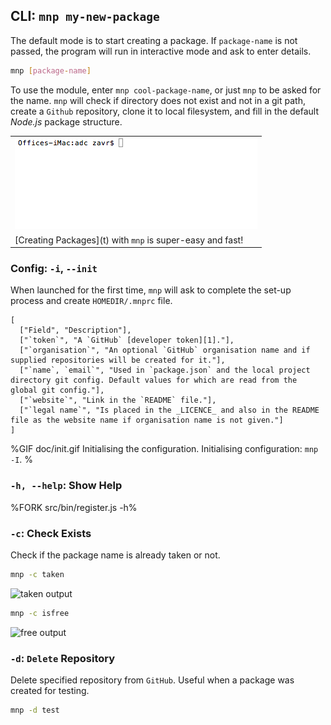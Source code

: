 
## CLI: `mnp my-new-package`

The default mode is to start creating a package. If `package-name` is not passed, the program will run in interactive mode and ask to enter details.

```sh
mnp [package-name]
```

To use the module, enter `mnp cool-package-name`, or just `mnp` to be asked for the name. `mnp` will check if directory does not exist and not in a git path, create a `Github` repository, clone it to local filesystem, and fill in the default _Node.js_ package structure.

<table>
<tr><td>
<img alt="Creating a new package." src="doc/create.gif" />
</td></tr>
<tr><td>
[Creating Packages](t) with <code>mnp</code> is super-easy and fast!
</td></tr>
</table>

<!-- ```fs
Please give package name: mynewpackage
# mynewpackage
Description: example-package
Cloning into './mynewpackage'...
Setting user Author<author@testt.cc>...
Cloned the structure to /mynewpackage
Created new repository: https://github.com/org/mynewpackage#readme
``` -->

<!-- ### Create a Package -->


<!-- ![creation process](https://sobes.s3.eu-west-2.amazonaws.com/mnp-make.gif)

```bash
cd ~/packages
mnp my-example-package # create a new package
cd my-example-package
yarn # install dependencies
code . # write test, src code
yarn t
git add .
git commit -m 'a feature'
npm version
git push --follow-tags
npm publish
``` -->

<!-- Documentary: to run a program and answer the questions with stdin  -->

### Config: `-i`, `--init`

When launched for the first time, `mnp` will ask to complete the set-up process and  create `HOMEDIR/.mnprc` file.

```table
[
  ["Field", "Description"],
  ["`token`", "A `GitHub` [developer token][1]."],
  ["`organisation`", "An optional `GitHub` organisation name and if supplied repositories will be created for it."],
  ["`name`, `email`", "Used in `package.json` and the local project directory git config. Default values for which are read from the global git config."],
  ["`website`", "Link in the `README` file."],
  ["`legal name`", "Is placed in the _LICENCE_ and also in the README file as the website name if organisation name is not given."]
]
```

%GIF doc/init.gif
Initialising the configuration.
Initialising configuration: <code>mnp -I</code>.
%

### `-h, --help`: Show Help

%FORK src/bin/register.js -h%

### `-c`: Check Exists

Check if the package name is already taken or not.

```sh
mnp -c taken
```

![taken output](doc/taken.png)

```sh
mnp -c isfree
```

![free output](doc/free.png)


### `-d`: `Delete` Repository

Delete specified repository from `GitHub`. Useful when a package was created for testing.

```sh
mnp -d test
```


<!-- ![configuration process](https://sobes.s3.eu-west-2.amazonaws.com/mnp-config2.gif) -->
